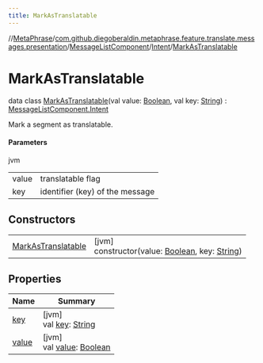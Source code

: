 ```yaml
---
title: MarkAsTranslatable
---
```

//[MetaPhrase](../../../../../index.html)/[com.github.diegoberaldin.metaphrase.feature.translate.messages.presentation](../../../index.html)/[MessageListComponent](../../index.html)/[Intent](../index.html)/[MarkAsTranslatable](index.html)



# MarkAsTranslatable

data class [MarkAsTranslatable](index.html)(val value: [Boolean](https://kotlinlang.org/api/latest/jvm/stdlib/kotlin/-boolean/index.html), val key: [String](https://kotlinlang.org/api/latest/jvm/stdlib/kotlin/-string/index.html)) : [MessageListComponent.Intent](../index.html)

Mark a segment as translatable.



#### Parameters


jvm

| | |
|---|---|
| value | translatable flag |
| key | identifier (key) of the message |



## Constructors


| | |
|---|---|
| [MarkAsTranslatable](-mark-as-translatable.html) | [jvm]<br>constructor(value: [Boolean](https://kotlinlang.org/api/latest/jvm/stdlib/kotlin/-boolean/index.html), key: [String](https://kotlinlang.org/api/latest/jvm/stdlib/kotlin/-string/index.html)) |


## Properties


| Name | Summary |
|---|---|
| [key](key.html) | [jvm]<br>val [key](key.html): [String](https://kotlinlang.org/api/latest/jvm/stdlib/kotlin/-string/index.html) |
| [value](value.html) | [jvm]<br>val [value](value.html): [Boolean](https://kotlinlang.org/api/latest/jvm/stdlib/kotlin/-boolean/index.html) |

